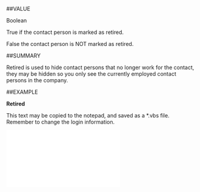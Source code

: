 
##VALUE


Boolean

True  if the contact person is marked as retired.

False  the contact person is NOT marked as retired.



##SUMMARY

Retired is used to hide contact persons that no longer work for the contact, they may be hidden so you only see the currently employed contact persons in the company.


##EXAMPLE

**Retired**

This text may be copied to the notepad, and saved as a *.vbs file. Remember to change the login information.

![](..\..\Examples\vbs\SOPerson.Retired.vbs.txt)

